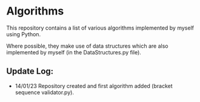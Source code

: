 # Algorithms
This repository contains a list of various algorithms implemented by myself using Python.

Where possible, they make use of data structures which are also implemented by myself (in the DataStructures.py file).

## Update Log:

- 14/01/23
Repository created and first algorithm added (bracket sequence validator.py).
